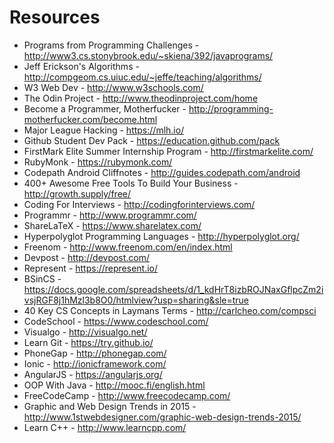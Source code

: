 

# Resources 

- Programs from Programming Challenges - http://www3.cs.stonybrook.edu/~skiena/392/javaprograms/
- Jeff Erickson's Algorithms - http://compgeom.cs.uiuc.edu/~jeffe/teaching/algorithms/
- W3 Web Dev - http://www.w3schools.com/
- The Odin Project - http://www.theodinproject.com/home
- Become a Programmer, Motherfucker - http://programming-motherfucker.com/become.html
- Major League Hacking - https://mlh.io/
- Github Student Dev Pack - https://education.github.com/pack
- FirstMark Elite Summer Internship Program - http://firstmarkelite.com/
- RubyMonk - https://rubymonk.com/
- Codepath Android Cliffnotes - http://guides.codepath.com/android
- 400+ Awesome Free Tools To Build Your Business - http://growth.supply/free/
- Coding For Interviews - http://codingforinterviews.com/
- Programmr - http://www.programmr.com/
- ShareLaTeX - https://www.sharelatex.com/
- Hyperpolyglot Programming Languages - http://hyperpolyglot.org/
- Freenom - http://www.freenom.com/en/index.html
- Devpost - http://devpost.com/
- Represent - https://represent.io/
- BSinCS - https://docs.google.com/spreadsheets/d/1_kdHrT8izbROJNaxGflpcZm2ivsjRGF8j1hMzl3b8O0/htmlview?usp=sharing&sle=true
- 40 Key CS Concepts in Laymans Terms - http://carlcheo.com/compsci
- CodeSchool - https://www.codeschool.com/
- Visualgo - http://visualgo.net/ 
- Learn Git - https://try.github.io/
- PhoneGap - http://phonegap.com/
- Ionic - http://ionicframework.com/
- AngularJS - https://angularjs.org/
- OOP With Java - http://mooc.fi/english.html
- FreeCodeCamp - http://www.freecodecamp.com/
- Graphic and Web Design Trends in 2015 - http://www.1stwebdesigner.com/graphic-web-design-trends-2015/
- Learn C++ - http://www.learncpp.com/

